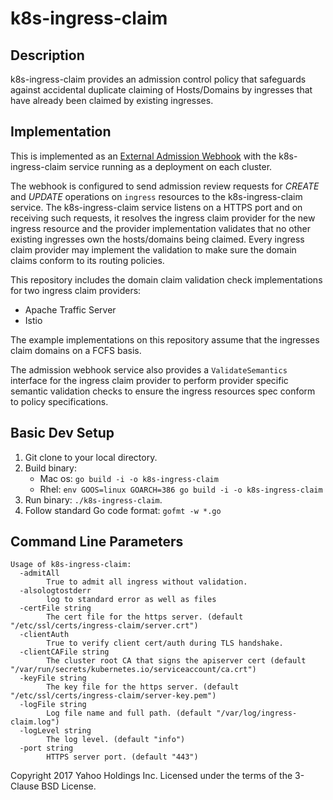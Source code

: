 # k8s-ingress-claim

## Description
k8s-ingress-claim provides an admission control policy that safeguards against accidental duplicate claiming of 
Hosts/Domains by ingresses that have already been claimed by existing ingresses.

## Implementation
This is implemented as an [External Admission Webhook](https://kubernetes.io/docs/admin/extensible-admission-controllers/#external-admission-webhooks) 
with the k8s-ingress-claim service running as a deployment on each cluster.  

The webhook is configured to send admission review requests for *CREATE* and *UPDATE* operations on `ingress` resources
to the k8s-ingress-claim service. The k8s-ingress-claim service listens on a HTTPS port and on receiving such requests, 
it resolves the ingress claim provider for the new ingress resource and the provider implementation validates that no 
other existing ingresses own the hosts/domains being claimed. Every ingress claim provider may implement the validation 
to make sure the domain claims conform to its routing policies. 
   
This repository includes the domain claim validation check implementations for two ingress claim providers:
- Apache Traffic Server
- Istio

The example implementations on this repository assume that the ingresses claim domains on a FCFS basis.

The admission webhook service also provides a `ValidateSemantics` interface for the ingress claim provider to perform
provider specific semantic validation checks to ensure the ingress resources spec conform to policy specifications.

## Basic Dev Setup
1. Git clone to your local directory.
2. Build binary:
    - Mac os: `go build -i -o k8s-ingress-claim`
    - Rhel: `env GOOS=linux GOARCH=386 go build -i -o k8s-ingress-claim`
3. Run binary: `./k8s-ingress-claim`.
4. Follow standard Go code format: `gofmt -w *.go`

## Command Line Parameters
```
Usage of k8s-ingress-claim:
  -admitAll
    	True to admit all ingress without validation.
  -alsologtostderr
    	log to standard error as well as files
  -certFile string
    	The cert file for the https server. (default "/etc/ssl/certs/ingress-claim/server.crt")
  -clientAuth
    	True to verify client cert/auth during TLS handshake.
  -clientCAFile string
    	The cluster root CA that signs the apiserver cert (default "/var/run/secrets/kubernetes.io/serviceaccount/ca.crt")
  -keyFile string
    	The key file for the https server. (default "/etc/ssl/certs/ingress-claim/server-key.pem")
  -logFile string
    	Log file name and full path. (default "/var/log/ingress-claim.log")
  -logLevel string
    	The log level. (default "info")
  -port string
    	HTTPS server port. (default "443")
```

Copyright 2017 Yahoo Holdings Inc. Licensed under the terms of the 3-Clause BSD License.
